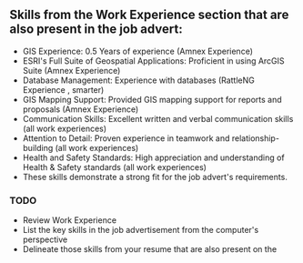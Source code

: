 ## Skills from the Work Experience section that are also present in the job advert:

- GIS Experience:  0.5 Years of experience (Amnex Experience)
- ESRI's Full Suite of Geospatial Applications: Proficient in using ArcGIS Suite (Amnex Experience)
- Database Management: Experience with databases (RattleNG Experience , smarter)
- GIS Mapping Support:  Provided GIS mapping support for reports and proposals (Amnex Experience)
- Communication Skills: Excellent written and verbal communication skills (all work experiences)
- Attention to Detail: Proven experience in teamwork and relationship-building (all work experiences) 
- Health and Safety Standards: High appreciation and understanding of Health & Safety standards (all work experiences)
- These skills demonstrate a strong fit for the job advert's requirements.

### TODO
- Review Work Experience
- List the key skills in the job advertisement from the computer's perspective
- Delineate those skills from your resume that are also present on the 